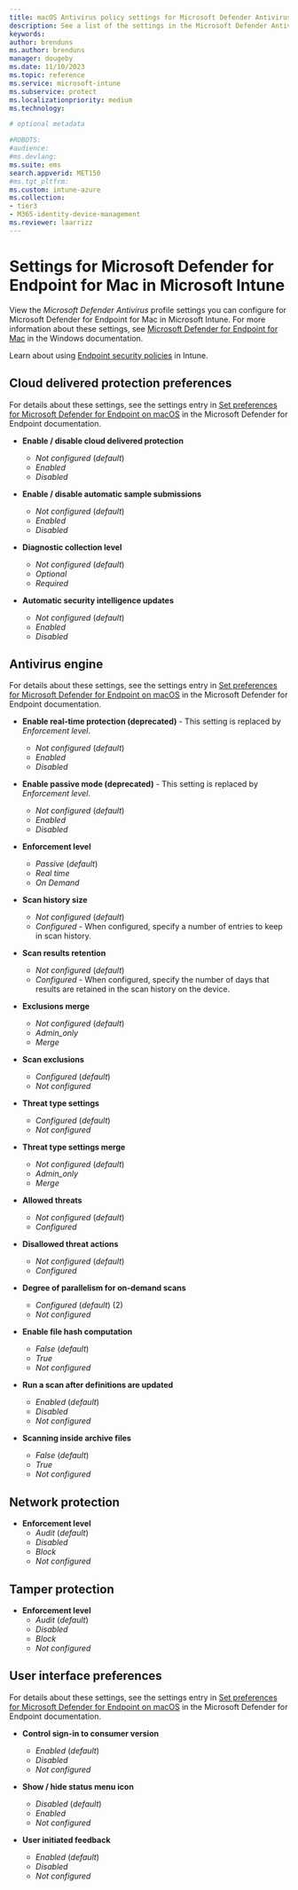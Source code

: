 ```yaml
---
title: macOS Antivirus policy settings for Microsoft Defender Antivirus for Intune | Microsoft Docs
description: See a list of the settings in the Microsoft Defender Antivirus profile for macOS. This profile is s part of Endpoint security Antivirus policy for macOS in Microsoft Intune.
keywords:
author: brenduns
ms.author: brenduns
manager: dougeby
ms.date: 11/10/2023
ms.topic: reference
ms.service: microsoft-intune
ms.subservice: protect
ms.localizationpriority: medium
ms.technology:

# optional metadata

#ROBOTS:
#audience:
#ms.devlang:
ms.suite: ems
search.appverid: MET150
#ms.tgt_pltfrm:
ms.custom: intune-azure
ms.collection:
- tier3
- M365-identity-device-management
ms.reviewer: laarrizz 
---
```


# Settings for Microsoft Defender for Endpoint for Mac in Microsoft Intune

View the *Microsoft Defender Antivirus* profile settings you can configure for Microsoft Defender for Endpoint for Mac in Microsoft Intune. For more information about these settings, see [Microsoft Defender for Endpoint for Mac](/windows/security/threat-protection/microsoft-defender-atp/microsoft-defender-atp-mac) in the Windows documentation.

Learn about using [Endpoint security policies](../protect/endpoint-security-policy.md) in Intune.

## Cloud delivered protection preferences

For details about these settings, see the settings entry in [Set preferences for Microsoft Defender for Endpoint on macOS](/microsoft-365/security/defender-endpoint/mac-preferences) in the Microsoft Defender for Endpoint documentation.

- **Enable / disable cloud delivered protection**
  - *Not configured* (*default*)
  - *Enabled*
  - *Disabled*

- **Enable / disable automatic sample submissions**
  - *Not configured* (*default*)
  - *Enabled*
  - *Disabled*

- **Diagnostic collection level**
  - *Not configured* (*default*)
  - *Optional*
  - *Required*

- **Automatic security intelligence updates**
  - *Not configured* (*default*)
  - *Enabled*
  - *Disabled*

## Antivirus engine

For details about these settings, see the settings entry in [Set preferences for Microsoft Defender for Endpoint on macOS](/microsoft-365/security/defender-endpoint/mac-preferences) in the Microsoft Defender for Endpoint documentation.

- **Enable real-time protection (deprecated)**  - This setting is replaced by *Enforcement level*.
  - *Not configured* (*default*)
  - *Enabled*
  - *Disabled*

- **Enable passive mode (deprecated)** - This setting is replaced by *Enforcement level*.
  - *Not configured* (*default*)
  - *Enabled*
  - *Disabled*

- **Enforcement level**  
  - *Passive* (*default*)
  - *Real time*
  - *On Demand*

- **Scan history size**
  - *Not configured* (*default*)
  - *Configured* - When configured, specify a number of entries to keep in scan history.

- **Scan results retention**
  - *Not configured* (*default*)
  - *Configured* - When configured, specify the number of days that results are retained in the scan history on the device.

- **Exclusions merge**
  - *Not configured* (*default*)
  - *Admin_only*
  - *Merge*

- **Scan exclusions**
  - *Configured* (*default*)
  - *Not configured*

- **Threat type settings**
  - *Configured* (*default*)
  - *Not configured*

- **Threat type settings merge**
  - *Not configured* (*default*)
  - *Admin_only*
  - *Merge*

- **Allowed threats**
  - *Not configured* (*default*)
  - *Configured*

- **Disallowed threat actions**
  - *Not configured* (*default*)
  - *Configured*

- **Degree of parallelism for on-demand scans**
  - *Configured* (*default*) (2)
  - *Not configured*

- **Enable file hash computation**
  - *False* (*default*)
  - *True*
  - *Not configured*

- **Run a scan after definitions are  updated**
  - *Enabled* (*default*)
  - *Disabled*
  - *Not configured*

- **Scanning inside archive files**
  - *False* (*default*)
  - *True*
  - *Not configured*

## Network protection

- **Enforcement level**
  - *Audit* (*default*)
  - *Disabled*
  - *Block*
  - *Not configured*

## Tamper protection

- **Enforcement level**
  - *Audit* (*default*)
  - *Disabled*
  - *Block*
  - *Not configured*

## User interface preferences

For details about these settings, see the settings entry in [Set preferences for Microsoft Defender for Endpoint on macOS](/microsoft-365/security/defender-endpoint/mac-preferences) in the Microsoft Defender for Endpoint documentation.

- **Control sign-in to consumer version**
  - *Enabled* (*default*)
  - *Disabled*
  - *Not configured*

- **Show / hide status menu icon**
  - *Disabled* (*default*)
  - *Enabled*
  - *Not configured*

- **User initiated feedback**
  - *Enabled* (*default*)
  - *Disabled*
  - *Not configured*
